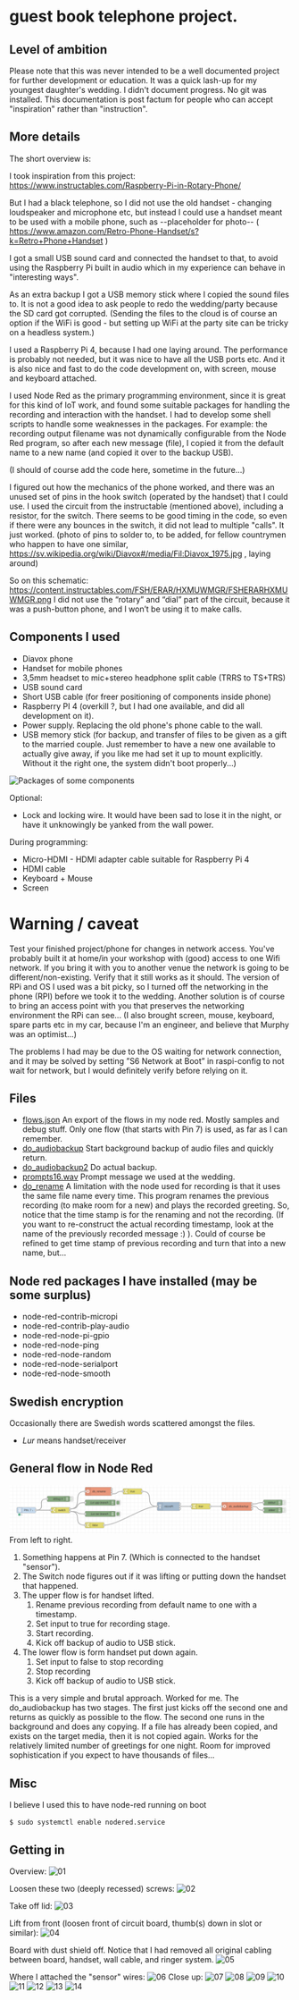 # guest book telephone project.
## Level of ambition
Please note that this was never intended to be a well documented project for further development or education. It was a quick lash-up for my youngest daughter's wedding. 
I didn't document progress. No git was installed. This documentation is post factum for people who can accept "inspiration" rather than "instruction".

## More details
The short overview is:

I took inspiration from this project: https://www.instructables.com/Raspberry-Pi-in-Rotary-Phone/

But I had a black telephone, so I did not use the old handset - changing loudspeaker and microphone etc, but instead I could use a handset meant to be used with a mobile phone, such as 
--placeholder for photo--
( https://www.amazon.com/Retro-Phone-Handset/s?k=Retro+Phone+Handset )

I got a small USB sound card and connected the handset to that, to avoid using the Raspberry Pi built in audio which in my experience can behave in "interesting ways".

As an extra backup I got a USB memory stick where I copied the sound files to. It is not a good idea to ask people to redo the wedding/party because the SD card got corrupted. (Sending the files to the cloud is of course an option if the WiFi is good - but setting up WiFi at the party site can be tricky on a headless system.)

I used a Raspberry Pi 4, because I had one laying around. The performance is probably not needed, but it was nice to have all the USB ports etc. And it is also nice and fast to do the code development on, with screen, mouse and keyboard attached.

I used Node Red as the primary programming environment, since it is great for this kind of IoT work, and found some suitable packages for handling the recording and interaction with the handset. I had to develop some shell scripts to handle some weaknesses in the packages. For example: the recording output filename was not dynamically configurable from the Node Red program, so after each new message (file), I copied it from the default name to a new name (and copied it over to the backup USB).

(I should of course add the code here, sometime in the future...)

I figured out how the mechanics of the phone worked, and there was an unused set of pins in the hook switch (operated by the handset) that I could use. I used the circuit from the instructable (mentioned above), including a resistor, for the switch. There seems to be good timing in the code, so even if there were any bounces in the switch, it did not lead to multiple "calls". It just worked.
(photo of pins to solder to, to be added, for fellow countrymen who happen to have one similar, https://sv.wikipedia.org/wiki/Diavox#/media/Fil:Diavox_1975.jpg , laying around)

So on this schematic: https://content.instructables.com/FSH/ERAR/HXMUWMGR/FSHERARHXMUWMGR.png
I did not use the “rotary” and “dial” part of the circuit, because it was a push-button phone, and I won’t be using it to make calls.

## Components I used

- Diavox phone
- Handset for mobile phones
- 3,5mm headset to mic+stereo headphone split cable (TRRS to TS+TRS)
- USB sound card
- Short USB cable (for freer positioning of components inside phone)
- Raspberry PI 4 (overkill ?, but I had one available, and did all development on it).
- Power supply. Replacing the old phone's phone cable to the wall.
- USB memory stick (for backup, and transfer of files to be given as a gift to the married couple. Just remember to have a new one available to actually give away, if you like me had set it up to mount explicitly. Without it the right one, the system didn't boot properly...)

 ![Packages of some components](/z_00_packages_of_components.png)

Optional:
- Lock and locking wire. It would have been sad to lose it in the night, or have it unknowingly be yanked from the wall power.
  
During programming:
- Micro-HDMI - HDMI adapter cable suitable for Raspberry Pi 4
- HDMI cable
- Keyboard + Mouse
- Screen 

# Warning / caveat
Test your finished project/phone for changes in network access. You've probably built it at home/in your workshop with (good) access to one Wifi network. If you bring it with you to another venue the network is going to be different/non-existing. Verify that it still works as it should. The version of RPi and OS I used was a bit picky, so I turned off the networking in the phone (RPI) before we took it to the wedding. Another solution is of course to bring an access point with you that preserves the networking environment the RPi can see...
(I also brought screen, mouse, keyboard, spare parts etc in my car, because I'm an engineer, and believe that Murphy was an optimist...)

The problems I had may be due to the OS waiting for network connection, and it may be solved by setting ”S6 Network at Boot” in raspi-config to not wait for network, but I would definitely verify before relying on it.

## Files
- [flows.json](/flows.json)  An export of the flows in my node red. Mostly samples and debug stuff. Only one flow (that starts with Pin 7) is used, as far as I can remember.
- [do_audiobackup](/do_audiobackup) Start background backup of audio files and quickly return.
- [do_audiobackup2](/do_audiobackup2) Do actual backup.
- [prompts16.wav](/prompts16.wav) Prompt message we used at the wedding.
- [do_rename](/do_rename) A limitation with the node used for recording is that it uses the same file name every time. This program renames the previous recording (to make room for a new) and plays the recorded greeting. So, notice that the time stamp is for the renaming and not the recording. (If you want to re-construct the actual recording timestamp, look at the name of the previously recorded message :) ). Could of course be refined to get time stamp of previous recording and turn that into a new name, but...

## Node red packages I have installed (may be some surplus)
- node-red-contrib-micropi
- node-red-contrib-play-audio
- node-red-node-pi-gpio
- node-red-node-ping
- node-red-node-random
- node-red-node-serialport
- node-red-node-smooth

## Swedish encryption
Occasionally there are Swedish words scattered amongst the files. 
- *Lur* means handset/receiver
  
## General flow in Node Red
 ![Flow](/flow.png)
From left to right.
1. Something happens at Pin 7. (Which is connected to the handset "sensor").
2. The Switch node figures out if it was lifting or putting down the handset that happened.
3. The upper flow is for handset lifted.
    1. Rename previous recording from default name to one with a timestamp.
    2. Set input to true for recording stage.
    3. Start recording.
    4. Kick off backup of audio to USB stick.
4. The lower flow is form handset put down again.
    1. Set input to false to stop recording
    2. Stop recording
    3. Kick off backup of audio to USB stick.

This is a very simple and brutal approach. Worked for me.
The do_audiobackup has two stages. The first just kicks off the second one and returns as quickly as possible to the flow. The second one runs in the background and does any copying. If a file has already been copied, and exists on the target media, then it is not copied again. Works for the relatively limited number of greetings for one night. Room for improved sophistication if you expect to have thousands of files...

## Misc

I believe I used this to have node-red running on boot

    $ sudo systemctl enable nodered.service

## Getting in

Overview:
 ![01](/z_01_overview.png)

Loosen these two (deeply recessed) screws:
 ![02](/z_02_remove_screws.png)

Take off lid:
 ![03](/z_03_lid_off.png)

 Lift from front (loosen front of circuit board, thumb(s) down in slot or similar):
 ![04](/z_04_lift_front.png)

Board with dust shield off. Notice that I had removed all original cabling between board, handset, wall cable, and ringer system. 
 ![05](/z_05_dustshield_off.png)

 Where I attached the "sensor" wires:
 ![06](/z_06_handset_switch_pins.png)
 Close up:
 ![07](/z_07_handset_switch_pins_closeup.png)
 ![08](/)
 ![09](/)
 ![10](/)
 ![11](/)
 ![12](/)
 ![13](/)
 ![14](/)
 
 


